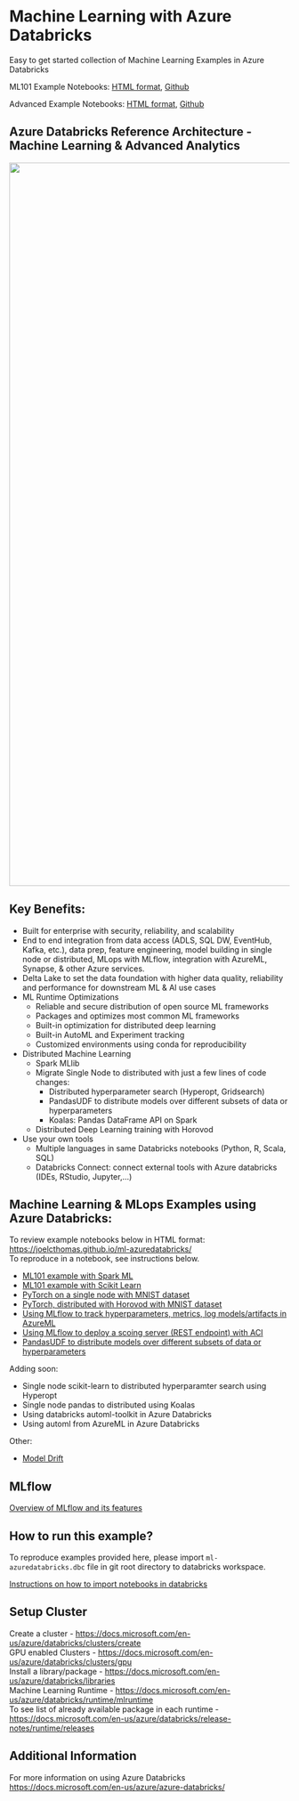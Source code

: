 # Machine Learning with Azure Databricks
Easy to get started collection of Machine Learning Examples in Azure Databricks  

ML101 Example Notebooks: [HTML format](https://joelcthomas.github.io/ml-azuredatabricks/ml101.html), [Github](https://github.com/joelcthomas/ml-azuredatabricks/blob/master/ml101/ML_with_ADB_and_AML.py)

Advanced Example Notebooks: [HTML format](https://joelcthomas.github.io/ml-azuredatabricks/), [Github](https://github.com/joelcthomas/ml-azuredatabricks)  

## Azure Databricks Reference Architecture - Machine Learning & Advanced Analytics

<img src="https://joelcthomas.github.io/ml-azuredatabricks/img/azure_databricks_reference_architecture.png" width="1300">

## Key Benefits:
- Built for enterprise with security, reliability, and scalability
- End to end integration from data access (ADLS, SQL DW, EventHub, Kafka, etc.), data prep, feature engineering, model building in single node or distributed, MLops with MLflow, integration with AzureML, Synapse, & other Azure services.
- Delta Lake to set the data foundation with higher data quality, reliability and performance for downstream ML & AI use cases 
- ML Runtime Optimizations
    - Reliable and secure distribution of open source ML frameworks
    - Packages and optimizes most common ML frameworks
    - Built-in optimization for distributed deep learning
    - Built-in AutoML and Experiment tracking
    - Customized environments using conda for reproducibility
- Distributed Machine Learning
    - Spark MLlib
    - Migrate Single Node to distributed with just a few lines of code changes:
        - Distributed hyperparameter search (Hyperopt, Gridsearch)
        - PandasUDF to distribute models over different subsets of data or hyperparameters
        - Koalas: Pandas DataFrame API on Spark
    - Distributed Deep Learning training with Horovod
- Use your own tools
    - Multiple languages in same Databricks notebooks (Python, R, Scala, SQL)
    - Databricks Connect: connect external tools with Azure databricks (IDEs, RStudio, Jupyter,...)

## Machine Learning & MLops Examples using Azure Databricks:
To review example notebooks below in HTML format: https://joelcthomas.github.io/ml-azuredatabricks/  
To reproduce in a notebook, see instructions below.

- [ML101 example with Spark ML]()
- [ML101 example with Scikit Learn]()
- [PyTorch on a single node with MNIST dataset](https://joelcthomas.github.io/ml-azuredatabricks/#PyTorch-SingleNode.html)
- [PyTorch, distributed with Horovod with MNIST dataset](https://joelcthomas.github.io/ml-azuredatabricks/#PyTorch-Horovod.html)
- [Using MLflow to track hyperparameters, metrics, log models/artifacts in AzureML](https://joelcthomas.github.io/ml-azuredatabricks/#PyTorch-SingleNode.html)
- [Using MLflow to deploy a scoing server (REST endpoint) with ACI](https://joelcthomas.github.io/ml-azuredatabricks/#PyTorch-SingleNode.html)  
- [PandasUDF to distribute models over different subsets of data or hyperparameters]()

Adding soon:
- Single node scikit-learn to distributed hyperparamter search using Hyperopt 
- Single node pandas to distributed using Koalas
- Using databricks automl-toolkit in Azure Databricks
- Using automl from AzureML in Azure Databricks

Other:
- [Model Drift](https://github.com/joelcthomas/modeldrift)

## MLflow
[Overview of MLflow and its features](./mlflow.md)

## How to run this example?
To reproduce examples provided here, please import `ml-azuredatabricks.dbc` file in git root directory to databricks workspace.

[Instructions on how to import notebooks in databricks](https://docs.microsoft.com/en-us/azure/databricks/notebooks/notebooks-manage#--import-a-notebook)

## Setup Cluster
Create a cluster - https://docs.microsoft.com/en-us/azure/databricks/clusters/create  
GPU enabled Clusters - https://docs.microsoft.com/en-us/azure/databricks/clusters/gpu  
Install a library/package - https://docs.microsoft.com/en-us/azure/databricks/libraries  
Machine Learning Runtime - https://docs.microsoft.com/en-us/azure/databricks/runtime/mlruntime  
To see list of already available package in each runtime - https://docs.microsoft.com/en-us/azure/databricks/release-notes/runtime/releases

## Additional Information
For more information on using Azure Databricks  
https://docs.microsoft.com/en-us/azure/azure-databricks/